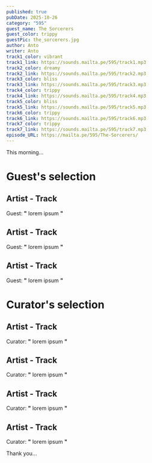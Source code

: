 ```yaml
---
published: true
pubDate: 2025-10-26
category: "595"
guest_name: The Sorcerers
guest_color: trippy
guestPic: the_sorcerers.jpg
author: Anto
writer: Anto
track1_color: vibrant
track1_link: https://sounds.mailta.pe/595/track1.mp3
track2_color: dreamy
track2_link: https://sounds.mailta.pe/595/track2.mp3
track3_color: bliss
track3_link: https://sounds.mailta.pe/595/track3.mp3
track4_color: trippy
track4_link: https://sounds.mailta.pe/595/track4.mp3
track5_color: bliss
track5_link: https://sounds.mailta.pe/595/track5.mp3
track6_color: trippy
track6_link: https://sounds.mailta.pe/595/track6.mp3
track7_color: trippy
track7_link: https://sounds.mailta.pe/595/track7.mp3
episode_URL: https://mailta.pe/595/The-Sorcerers/
---
```

This morning... 
 # Guest's selection 
 ## Artist - Track 
 Guest: **"** lorem ipsum **"** 
 ## Artist - Track 
 Guest: **"** lorem ipsum **"** 
 ## Artist - Track 
 Guest: **"** lorem ipsum **"** 
 # Curator's selection 
 ## Artist - Track 
 Curator: **"** lorem ipsum **"** 
 ## Artist - Track 
 Curator: **"** lorem ipsum **"** 
 ## Artist - Track 
 Curator: **"** lorem ipsum **"** 
 ## Artist - Track 
 Curator: **"** lorem ipsum **"** 

 Thank you... 
